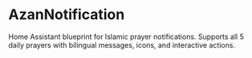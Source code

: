 # AzanNotification
Home Assistant blueprint for Islamic prayer notifications. Supports all 5 daily prayers with bilingual messages, icons, and interactive actions.
